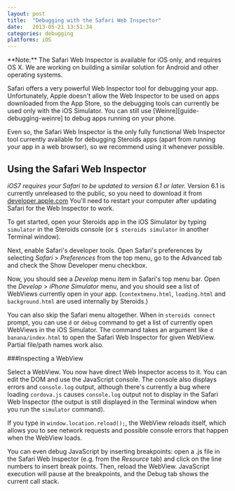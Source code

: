 ```yaml
---
layout: post
title:  "Debugging with the Safari Web Inspector"
date:   2013-05-21 13:51:34
categories: debugging
platforms: iOS
---
```


<div class="alert" markdown="1">
**Note:** The Safari Web Inspector is available for iOS only, and requires OS X. We are working on building a similar solution for Android and other operating systems.
</div>

Safari offers a very powerful Web Inspector tool for debugging your app. Unfortunately, Apple doesn't allow the Web Inspector to be used on apps downloaded from the App Store, so the debugging tools can currently be used only with the iOS Simulator. You can still use [Weinre][guide-debugging-weinre] to debug apps running on your phone.

Even so, the Safari Web Inspector is the only fully functional Web Inspector tool currently available for debugging Steroids apps (apart from running your app in a web browser), so we recommend using it whenever possible.

## Using the Safari Web Inspector

*iOS7 requires your Safari to be updated to version 6.1 or later.* Version 6.1 is currently unreleased to the public, so you need to download it from [developer.apple.com](https://developer.apple.com/devcenter/mac/index.action#downloads) You'll need to restart your computer after updating Safari for the Web Inspector to work.

To get started, open your Steroids app in the iOS Simulator by typing `simulator` in the Steroids console (or `$ steroids simulator` in another Terminal window).

Next, enable Safari's developer tools. Open Safari's preferences by selecting *Safari* > *Preferences* from the top menu, go to the Advanced tab and check the Show Developer menu checkbox.

Now, you should see a *Develop* menu item in Safari's top menu bar. Open the *Develop* > *iPhone Simulator* menu, and you should see a list of WebViews currently open in your app. (`contextmenu.html`, `loading.html` and `background.html` are used internally by Steroids.)

You can also skip the Safari menu altogether. When in `steroids connect` prompt, you can use `d` or `debug` command to get a list of currently open WebViews in the iOS Simulator. The command takes an argument like `d banana/index.html` to open the Safari Web Inspector for given WebView. Partial file/path names work also.

###Inspecting a WebView

Select a WebView. You now have direct Web Inspector access to it. You can edit the DOM and use the JavaScript console. The console also displays errors and `console.log` output, although there's currently a bug where loading `cordova.js` causes `console.log` output not to display in the Safari Web Inspector (the output is still displayed in the Terminal window when you run the `simulator` command).

If you type in `window.location.reload();`, the WebView reloads itself, which allows you to see network requests and possible console errors that happen when the WebView loads.

You can even debug JavaScript by inserting breakpoints: open a .js file in the Safari Web Inspector (e.g. from the *Resource* tab) and click on the line numbers to insert break points. Then, reload the WebView. JavaScript execution will pause at the breakpoints, and the Debug tab shows the current call stack.

